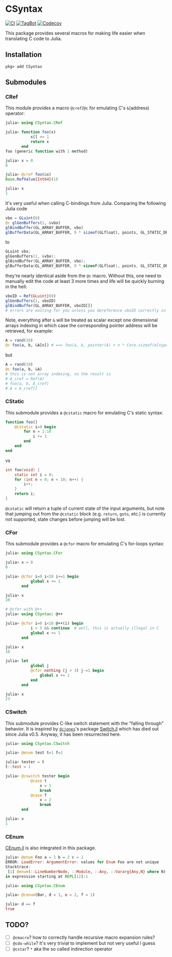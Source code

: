 # CSyntax

[![CI](https://github.com/Gnimuc/CSyntax.jl/actions/workflows/ci.yml/badge.svg)](https://github.com/Gnimuc/CSyntax.jl/actions/workflows/ci.yml)
[![TagBot](https://github.com/Gnimuc/CSyntax.jl/actions/workflows/TagBot.yml/badge.svg)](https://github.com/Gnimuc/CSyntax.jl/actions/workflows/TagBot.yml)
[![Codecov](https://codecov.io/gh/Gnimuc/CSyntax.jl/branch/master/graph/badge.svg)](https://codecov.io/gh/Gnimuc/CSyntax.jl)

This package provides several macros for making life easier when translating C code to Julia.

## Installation
```
pkg> add CSyntax
```

## Submodules
### CRef
This module provides a macro `@cref`/`@c` for emulating C's `&`(address) operator:
```julia
julia> using CSyntax.CRef

julia> function foo(x)
           x[] += 1
           return x
       end
foo (generic function with 1 method)

julia> x = 0
0

julia> @cref foo(&x)
Base.RefValue{Int64}(1)

julia> x
1
```
It's very useful when calling C-bindings from Julia. Comparing the following Julia code
```julia
vbo = GLuint(0)
@c glGenBuffers(1, &vbo)
glBindBuffer(GL_ARRAY_BUFFER, vbo)
glBufferData(GL_ARRAY_BUFFER, 9 * sizeof(GLfloat), points, GL_STATIC_DRAW)
```
to
```c
GLuint vbo;
glGenBuffers(1, &vbo);
glBindBuffer(GL_ARRAY_BUFFER, vbo);
glBufferData(GL_ARRAY_BUFFER, 9 * sizeof(GLfloat), points, GL_STATIC_DRAW);
```
they're nearly identical aside from the `@c` macro. Without this, one need to manually edit the code at least 3 more times and life will be quickly burning in the hell:
```julia
vboID = Ref{GLuint}(0)
glGenBuffers(1, vboID)
glBindBuffer(GL_ARRAY_BUFFER, vboID[])
# errors are waiting for you unless you dereference vboID correctly in every place hereafter
```

Note, everything after `&` will be treated as scalar except one dimensional arrays indexing in which case the corresponding pointer address will be retrieved, for example:
```julia
A = rand(10)
@c foo(a, b, &A[n]) # ==> foo(a, b, pointer(A) + n * Core.sizeof(eltype(A)))
```
but
```julia
A = rand(10)
@c foo(a, b, &A)
# this is not array indexing, so the result is
# A_cref = Ref(A)
# foo(a, b, A_cref)
# A = A_cref[]
```


### CStatic
This submodule provides a `@cstatic` macro for emulating C's static syntax:
```julia
function foo()
    @cstatic i=0 begin
        for n = 1:10
            i += 1
        end
    end
end
```
vs
```c
int foo(void) {
    static int i = 0;
    for (int n = 0; n < 10; n++) {
        i++;
    }
    return i;
}
```
`@cstatic` will return a tuple of current state of the input arguments, but note that jumping
out from the `@cstatic` block (e.g. `return`, `goto`, etc.) is currently not supported,
state changes before jumping will be lost.

### CFor
This submodule provides a `@cfor` macro for emulating C's for-loops syntax:

```julia
julia> using CSyntax.CFor

julia> x = 0
0

julia> @cfor i=0 i<10 i+=1 begin
           global x += 1
       end

julia> x
10

# @cfor with @++
julia> using CSyntax: @++

julia> @cfor i=0 i<10 @++(i) begin
           i > 5 && continue  # well, this is actually illegal in C
           global x += 1
       end

julia> x
16

julia> let
           global j
           @cfor nothing (j > 3) j-=1 begin
               global x += 1
           end
       end

julia> x
23
```

### CSwitch
This submodule provides C-like switch statement with the "falling through" behavior.
It is inspired by [`dcjones`](https://github.com/dcjones)'s package [Switch.jl](https://github.com/dcjones/Switch.jl) which has died out since Julia v0.5. Anyway, it has been resurrected here.

```julia
julia> using CSyntax.CSwitch

julia> @enum test t=1 f=2

julia> tester = t
t::test = 1

julia> @cswitch tester begin
           @case t
               x = 1
               break
           @case f
               x = 2
               break
       end

julia> x
1
```
### CEnum
[CEnum.jl](https://github.com/JuliaInterop/CEnum.jl) is also integrated in this package.
```julia
julia> @enum Foo a = 1 b = 2 c = 1
ERROR: LoadError: ArgumentError: values for Enum Foo are not unique
Stacktrace:
 [1] @enum(::LineNumberNode, ::Module, ::Any, ::Vararg{Any,N} where N) at ./Enums.jl:128
in expression starting at REPL[12]:1

julia> using CSyntax.CEnum

julia> @cenum(Bar, d = 1, e = 2, f = 1)

julia> d == f
true
```

## TODO?
- [ ] `@cmacro`? how to correctly handle recursive macro expansion rules?
- [ ] `@cdo-while`? it's very trivial to implement but not very useful I guess
- [ ] `@cstar`? `*` aka the so called indirection operator
